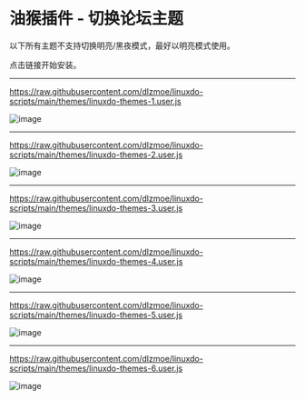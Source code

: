 # 油猴插件 - 切换论坛主题

以下所有主题不支持切换明亮/黑夜模式，最好以明亮模式使用。

点击链接开始安装。

---

https://raw.githubusercontent.com/dlzmoe/linuxdo-scripts/main/themes/linuxdo-themes-1.user.js

![image](https://github.com/user-attachments/assets/4b4a963e-0256-4e49-90a0-2ead8ca4c51a)

---

https://raw.githubusercontent.com/dlzmoe/linuxdo-scripts/main/themes/linuxdo-themes-2.user.js

![image](https://github.com/user-attachments/assets/3d5b7ab8-514e-485f-bd3b-16c27e4b5288)

---

https://raw.githubusercontent.com/dlzmoe/linuxdo-scripts/main/themes/linuxdo-themes-3.user.js

![image](https://github.com/user-attachments/assets/da4f14cd-f3ed-4bb9-af81-1e955a7c8aad)

---

https://raw.githubusercontent.com/dlzmoe/linuxdo-scripts/main/themes/linuxdo-themes-4.user.js

![image](https://github.com/user-attachments/assets/8efdb813-bd78-4d81-a4fd-2fad66718bc7)

---

https://raw.githubusercontent.com/dlzmoe/linuxdo-scripts/main/themes/linuxdo-themes-5.user.js

![image](https://github.com/user-attachments/assets/a19ab8d2-eb65-48c9-aaba-06bc7603d94f)

---

https://raw.githubusercontent.com/dlzmoe/linuxdo-scripts/main/themes/linuxdo-themes-6.user.js

![image](https://github.com/user-attachments/assets/6a6cb582-a43c-4256-89b2-7e9fcc3afce8)
